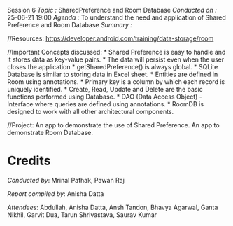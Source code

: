 Session 6 *Topic :* SharedPreference and Room Database *Conducted on :*
25-06-21 19:00 *Agenda :* To understand the need and application of
Shared Preference and Room Database *Summary :*

//Resources: https://developer.android.com/training/data-storage/room

//Important Concepts discussed: \* Shared Preference is easy to handle
and it stores data as key-value pairs. \* The data will persist even
when the user closes the application \* getSharedPreference() is always
global. \* SQLite Database is similar to storing data in Excel sheet. \*
Entities are defined in Room using annotations. \* Primary key is a
column by which each record is uniquely identified. \* Create, Read,
Update and Delete are the basic functions performed using Database. \*
DAO (Data Access Object) - Interface where queries are defined using
annotations. \* RoomDB is designed to work with all other architectural
components.

//Project: An app to demonstrate the use of Shared Preference. An app to
demonstrate Room Database.

Credits
=======

*Conducted by*: Mrinal Pathak, Pawan Raj

*Report compiled by*: Anisha Datta

*Attendees*: Abdullah, Anisha Datta, Ansh Tandon, Bhavya Agarwal, Ganta
Nikhil, Garvit Dua, Tarun Shrivastava, Saurav Kumar
